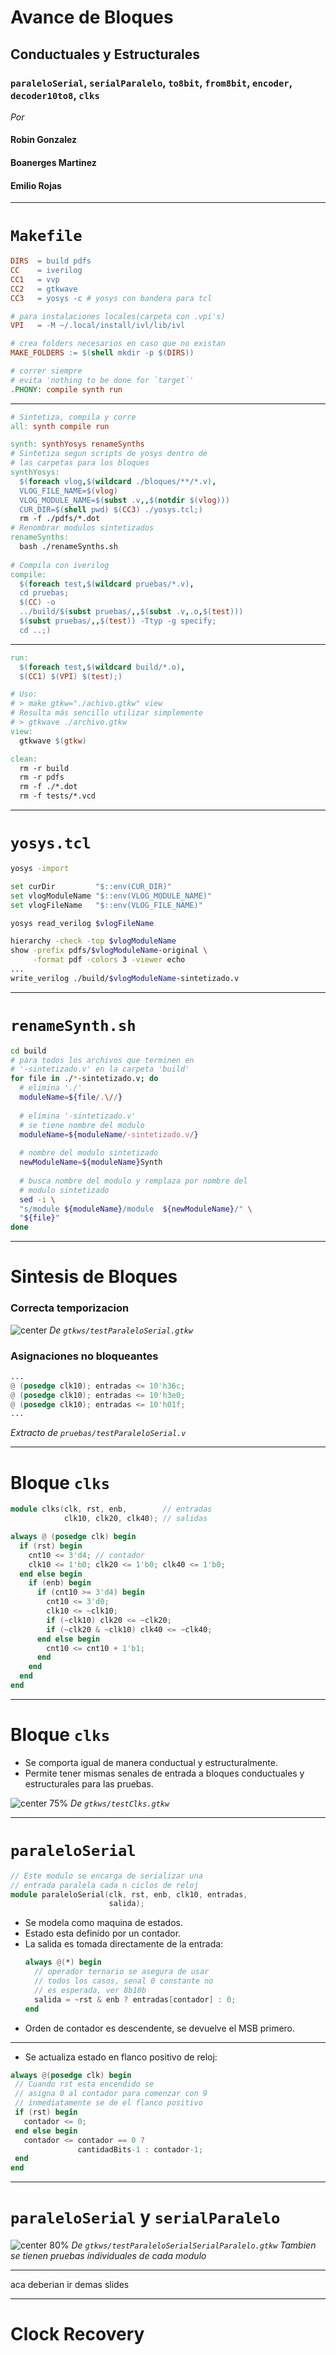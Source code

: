 # Avance de Bloques
## Conductuales y Estructurales
### ```paraleloSerial```, ```serialParalelo```, ```to8bit```, ```from8bit```, ```encoder```, ```decoder10to8```, ```clks```
_Por_
#### Robin Gonzalez
#### Boanerges Martinez
#### Emilio Rojas

---
# ```Makefile```
```Makefile
DIRS  = build pdfs
CC    = iverilog
CC1   = vvp
CC2   = gtkwave
CC3   = yosys -c # yosys con bandera para tcl

# para instalaciones locales(carpeta con .vpi's)
VPI   = -M ~/.local/install/ivl/lib/ivl

# crea folders necesarios en caso que no existan
MAKE_FOLDERS := $(shell mkdir -p $(DIRS))

# correr siempre
# evita 'nothing to be done for `target`'
.PHONY: compile synth run 
```

---
```Makefile
# Sintetiza, compila y corre
all: synth compile run

synth: synthYosys renameSynths
# Sintetiza segun scripts de yosys dentro de 
# las carpetas para los bloques
synthYosys:
  $(foreach vlog,$(wildcard ./bloques/**/*.v), 
  VLOG_FILE_NAME=$(vlog) 
  VLOG_MODULE_NAME=$(subst .v,,$(notdir $(vlog))) 
  CUR_DIR=$(shell pwd) $(CC3) ./yosys.tcl;)
  rm -f ./pdfs/*.dot
# Renombrar modulos sintetizados
renameSynths: 
  bash ./renameSynths.sh
  
# Compila con iverilog
compile:
  $(foreach test,$(wildcard pruebas/*.v), 
  cd pruebas; 
  $(CC) -o 
  ../build/$(subst pruebas/,,$(subst .v,.o,$(test))) 
  $(subst pruebas/,,$(test)) -Ttyp -g specify; 
  cd ..;)
```

---
```Makefile
run:
  $(foreach test,$(wildcard build/*.o), 
  $(CC1) $(VPI) $(test);)

# Uso:
# > make gtkw="./achivo.gtkw" view
# Resulta más sencillo utilizar simplemente
# > gtkwave ./archivo.gtkw
view:
  gtkwave $(gtkw)

clean:
  rm -r build
  rm -r pdfs
  rm -f ./*.dot
  rm -f tests/*.vcd
```

---
# ```yosys.tcl```
```bash
yosys -import

set curDir         "$::env(CUR_DIR)"
set vlogModuleName "$::env(VLOG_MODULE_NAME)"
set vlogFileName   "$::env(VLOG_FILE_NAME)"

yosys read_verilog $vlogFileName

hierarchy -check -top $vlogModuleName
show -prefix pdfs/$vlogModuleName-original \
     -format pdf -colors 3 -viewer echo
...
write_verilog ./build/$vlogModuleName-sintetizado.v
```
---

# ```renameSynth.sh```
```bash
cd build
# para todos los archivos que terminen en 
# '-sintetizado.v' en la carpeta 'build'
for file in ./*-sintetizado.v; do
  # elimina './'
  moduleName=${file/.\//} 
  
  # elimina '-sintetizado.v'
  # se tiene nombre del modulo
  moduleName=${moduleName/-sintetizado.v/} 
  
  # nombre del modulo sintetizado
  newModuleName=${moduleName}Synth
  
  # busca nombre del modulo y remplaza por nombre del 
  # modulo sintetizado
  sed -i \
  "s/module ${moduleName}/module  ${newModuleName}/" \
  "${file}"
done
```
---

# Sintesis de Bloques
### Correcta temporizacion

![center](presentacion-4/temporizacion-correcta.png)
_De ```gtkws/testParaleloSerial.gtkw```_

### Asignaciones no bloqueantes

```verilog
...
@ (posedge clk10); entradas <= 10'h36c;
@ (posedge clk10); entradas <= 10'h3e0;
@ (posedge clk10); entradas <= 10'h01f;
...
```
_Extracto de ```pruebas/testParaleloSerial.v```_

---

# Bloque ```clks```
```verilog
module clks(clk, rst, enb,        // entradas
            clk10, clk20, clk40); // salidas
```
```verilog
always @ (posedge clk) begin
  if (rst) begin
    cnt10 <= 3'd4; // contador
    clk10 <= 1'b0; clk20 <= 1'b0; clk40 <= 1'b0;
  end else begin
    if (enb) begin
      if (cnt10 >= 3'd4) begin
        cnt10 <= 3'd0;
        clk10 <= ~clk10;
        if (~clk10) clk20 <= ~clk20;
        if (~clk20 & ~clk10) clk40 <= ~clk40;
      end else begin
        cnt10 <= cnt10 + 1'b1;
      end
    end
  end
end
```

---
# Bloque ```clks```

 - Se comporta igual de manera conductual y estructuralmente.
 - Permite tener mismas senales de entrada a bloques conductuales y estructurales para las pruebas.

![center 75%](presentacion-4/prueba-clks.png)
_De ```gtkws/testClks.gtkw```_

---
# ```paraleloSerial```

```verilog
// Este modulo se encarga de serializar una 
// entrada paralela cada n ciclos de reloj
module paraleloSerial(clk, rst, enb, clk10, entradas,
                      salida);
```
 - Se modela como maquina de estados.
 - Estado esta definido por un contador.
 - La salida es tomada directamente de la entrada: 
   ```verilog
   always @(*) begin
     // operador ternario se asegura de usar 
     // todos los casos, senal 0 constante no 
     // es esperada, ver 8b10b
     salida = ~rst & enb ? entradas[contador] : 0;
   end 
   ```
 - Orden de contador es descendente, se devuelve el MSB primero.
---
 - Se actualiza estado en flanco positivo de reloj:
 ```verilog
always @(posedge clk) begin
  // Cuando rst esta encendido se
  // asigna 0 al contador para comenzar con 9
  // inmediatamente se de el flanco positivo
  if (rst) begin
    contador <= 0;
  end else begin
    contador <= contador == 0 ?
                cantidadBits-1 : contador-1;
  end
end
 ```
---
# ```paraleloSerial``` y ```serialParalelo```

![center 80%](presentacion-4/prueba-paraleloserial-serialparalelo.png)
_De ```gtkws/testParaleloSerialSerialParalelo.gtkw```_
_Tambien se tienen pruebas individuales de cada modulo_

---

aca deberian ir demas slides

---

# Clock Recovery
